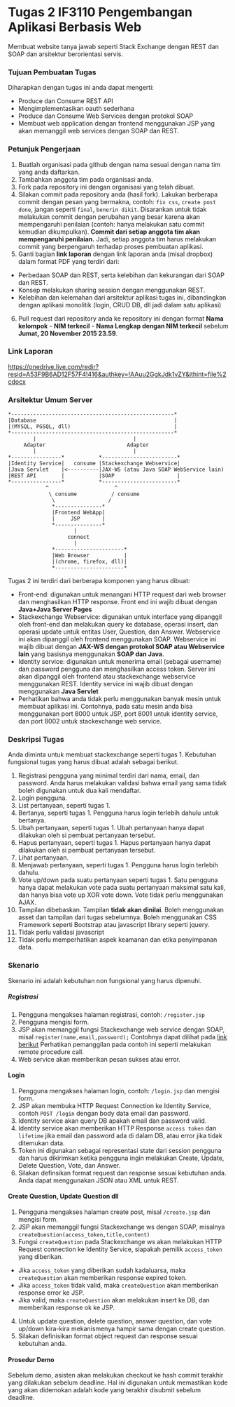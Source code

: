 # Tugas 2 IF3110 Pengembangan Aplikasi Berbasis Web

Membuat website tanya jawab seperti Stack Exchange dengan REST dan SOAP dan arsitektur berorientasi servis.

### Tujuan Pembuatan Tugas

Diharapkan dengan tugas ini anda dapat mengerti:
* Produce dan Consume REST API
* Mengimplementasikan oauth sederhana
* Produce dan Consume Web Services dengan protokol SOAP
* Membuat web application dengan frontend menggunakan JSP yang akan memanggil web services dengan SOAP dan REST.

### Petunjuk Pengerjaan

1. Buatlah organisasi pada github dengan nama sesuai dengan nama tim yang anda daftarkan.
2. Tambahkan anggota tim pada organisasi anda.
3. Fork pada repository ini dengan organisasi yang telah dibuat.
4. Silakan commit pada repository anda (hasil fork). Lakukan berberapa commit dengan pesan yang bermakna, contoh: `fix css`, `create post done`, jangan seperti `final`, `benerin dikit`. Disarankan untuk tidak melakukan commit dengan perubahan yang besar karena akan mempengaruhi penilaian (contoh: hanya melakukan satu commit kemudian dikumpulkan). **Commit dari setiap anggota tim akan mempengaruhi penilaian.** Jadi, setiap anggota tim harus melakukan commit yang berpengaruh terhadap proses pembuatan aplikasi.
5. Ganti bagian **link laporan** dengan link laporan anda (misal dropbox) dalam format PDF yang terdiri dari:
  - Perbedaan SOAP dan REST, serta kelebihan dan kekurangan dari SOAP dan REST.
  - Konsep melakukan sharing session dengan menggunakan REST.
  - Kelebihan dan kelemahan dari arsitektur aplikasi tugas ini, dibandingkan dengan aplikasi monolitik (login, CRUD DB, dll jadi dalam satu aplikasi)
6. Pull request dari repository anda ke repository ini dengan format **Nama kelompok** - **NIM terkecil** - **Nama Lengkap dengan NIM terkecil** sebelum **Jumat, 20 November 2015 23.59**.

### Link Laporan

https://onedrive.live.com/redir?resid=A53F9B6AD12F57F4!416&authkey=!AAuu2GgkJdk1vZY&ithint=file%2cdocx

### Arsitektur Umum Server

```
*----------------------------------------------------*
|Database                                            |
|(MYSQL, PGSQL, dll)                                 |
*----------------------------------------------------*
        |                               |
     Adapter                          Adapter    
        |                               |
*----------------*           *------------------------*
|Identity Service|   consume |Stackexchange Webservice|
|Java Servlet    |<----------|JAX-WS (atau Java SOAP WebService lain)
|REST API        |           |SOAP                    |
*----------------*           *------------------------*
            ^                     ^
             \ consume           / consume
              \                 /
              *---------------*
              |Frontend WebApp|
              |     JSP       |
              *---------------*
                     |
                   connect
                     |
              *----------------------* 
              |Web Browser           |
              |(chrome, firefox, dll)|
              *----------------------*
```
Tugas 2 ini terdiri dari berberapa komponen yang harus dibuat:
* Front-end: digunakan untuk menangani HTTP request dari web browser dan menghasilkan HTTP response. Front end ini wajib dibuat dengan **Java+Java Server Pages**
* Stackexchange Webservice: digunakan untuk interface yang dipanggil oleh front-end dan melakukan query ke database, operasi insert, dan operasi update untuk entitas User, Question, dan Answer. Webservice ini akan dipanggil oleh frontend menggunakan SOAP. Webservice ini wajib dibuat dengan **JAX-WS dengan protokol SOAP atau Webservice lain** yang basisnya menggunakan **SOAP dan Java**.
* Identity service: digunakan untuk menerima email (sebagai username) dan password pengguna dan menghasilkan access token. Server ini akan dipanggil oleh frontend atau stackexchange webservice menggunakan REST. Identity service ini wajib dibuat dengan menggunakan **Java Servlet**
* Perhatikan bahwa anda tidak perlu menggunakan banyak mesin untuk membuat aplikasi ini. Contohnya, pada satu mesin anda bisa menggunakan port 8000 untuk JSP, port 8001 untuk identity service, dan port 8002 untuk stackexchange web service.

### Deskripsi Tugas

Anda diminta untuk membuat stackexchange seperti tugas 1.  Kebutuhan fungsional tugas yang harus dibuat adalah sebagai berikut.

1. Registrasi pengguna yang minimal terdiri dari nama, email, dan password. Anda harus melakukan validasi bahwa email yang sama tidak boleh digunakan untuk dua kali mendaftar.
2. Login pengguna.
3. List pertanyaan, seperti tugas 1.
4. Bertanya, seperti tugas 1. Pengguna harus login terlebih dahulu untuk bertanya. 
5. Ubah pertanyaan, seperti tugas 1. Ubah pertanyaan hanya dapat dilakukan oleh si pembuat pertanyaan tersebut.
6. Hapus pertanyaan, seperti tugas 1. Hapus pertanyaan hanya dapat dilakukan oleh si pembuat pertanyaan tersebut.
7. Lihat pertanyaan.
8. Menjawab pertanyaan, seperti tugas 1. Pengguna harus login terlebih dahulu.
9. Vote up/down pada suatu pertanyaan seperti tugas 1. Satu pengguna hanya dapat melakukan vote pada suatu pertanyaan maksimal satu kali, dan hanya bisa vote up XOR vote down. Vote tidak perlu menggunakan AJAX.
10. Tampilan dibebaskan. Tampilan **tidak akan dinilai**. Boleh menggunakan asset dan tampilan dari tugas sebelumnya. Boleh menggunakan CSS Framework seperti Bootstrap atau javascript library seperti jquery.
11. Tidak perlu validasi javascript
12. Tidak perlu memperhatikan aspek keamanan dan etika penyimpanan data.


### Skenario 

Skenario ini adalah kebutuhan non fungsional yang harus dipenuhi.

##### Registrasi
1. Pengguna mengakses halaman registrasi, contoh: `/register.jsp`
2. Pengguna mengisi form.
3. JSP akan memanggil fungsi Stackexchange web service dengan SOAP, misal `register(name,email,password);` Contohnya dapat dilihat pada
[link berikut](http://www.mkyong.com/webservices/jax-ws/jax-ws-hello-world-example/)
Perhatikan pemanggilan pada contoh ini seperti melakukan remote procedure call.
4. Web service akan memberikan pesan sukses atau error.

#### Login
1. Pengguna mengakses halaman login, contoh: `/login.jsp` dan mengisi form.
2. JSP akan membuka HTTP Request Connection ke Identity Service, contoh `POST /login` dengan body data email dan password.
3. Identity service akan query DB apakah email dan password valid.
4. Identity service akan memberikan HTTP Response `access token` dan `lifetime` jika email dan password ada di dalam DB, atau error jika tidak ditemukan data.
5. Token ini digunakan sebagai representasi state dari session pengguna dan harus dikirimkan ketika pengguna ingin melakukan Create, Update, Delete Question, Vote, dan Answer.
6. Silakan definsikan format request dan response sesuai kebutuhan anda. Anda dapat menggunakan JSON atau XML untuk REST.

#### Create Question, Update Question dll
1. Pengguna mengakses halaman create post, misal `/create.jsp` dan mengisi form.
2. JSP akan memanggil fungsi Stackexchange ws dengan SOAP, misalnya `createQuestion(access_token,title,content)`
3. Fungsi `createQuestion` pada Stackexchange ws akan melakukan HTTP Request connection ke Identity Service, siapakah pemilik `access_token` yang diberikan.
- Jika `access_token` yang diberikan sudah kadaluarsa, maka `createQuestion` akan memberikan response expired token.
- Jika `access_token` tidak valid, maka `createQuestion` akan memberikan response error ke JSP.
- Jika valid, maka `createQuestion` akan melakukan insert ke DB, dan memberikan response ok ke JSP.
4. Untuk update question, delete question, answer question, dan vote up/down kira-kira mekanismenya hampir sama dengan create question.
5. Silakan definisikan format object request dan response sesuai kebutuhan anda.

#### Prosedur Demo
Sebelum demo, asisten akan melakukan checkout ke hash commit terakhir yang dilakukan sebelum deadline. Hal ini digunakan untuk memastikan kode yang akan didemokan adalah kode yang terakhir disubmit sebelum deadline.



